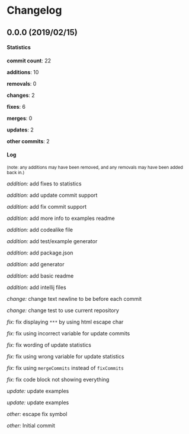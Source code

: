 # Changelog
## 0.0.0 (2019/02/15)
#### Statistics
**commit count**: 22

**additions**: 10

**removals**: 0

**changes**: 2

**fixes**: 6

**merges**: 0

**updates**: 2

**other commits**: 2

#### Log
<small>(note: any additions may have been removed, and any removals may have been added back in.)</small>

*addition:* add fixes to statistics

*addition:* add update commit support

*addition:* add fix commit support

*addition:* add more info to examples readme

*addition:* add codealike file

*addition:* add test/example generator

*addition:* add package.json

*addition:* add generator

*addition:* add basic readme

*addition:* add intellij files

*change:* change text newline to be before each commit

*change:* change test to use current repository

*fix:* fix displaying `***` by using html escape char

*fix:* fix using incorrect variable for update commits

*fix:* fix wording of update statistics

*fix:* fix using wrong variable for update statistics

*fix:* fix using `mergeCommits` instead of `fixCommits`

*fix:* fix code block not showing everything

*update:* update examples

*update:* update examples

*other:* escape fix symbol

*other:* Initial commit
